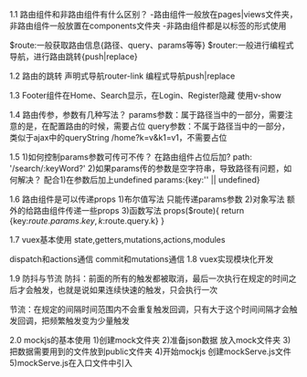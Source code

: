 1.1 路由组件和非路由组件有什么区别？
  -路由组件一般放在pages|views文件夹，非路由组件一般放置在components文件夹
  -非路由组件都是以标签的形式使用
  
  $route:一般获取路由信息{路径、query、params等等}
  $router:一般进行编程式导航，进行路由跳转{push|replace}

1.2 路由的跳转
  声明式导航router-link
  编程式导航push|replace

1.3 
  Footer组件在Home、Search显示，在Login、Register隐藏
  使用v-show

1.4 路由传参，参数有几种写法？
  params参数：属于路径当中的一部分，需要注意的是，在配置路由的时候，需要占位
  query参数：不属于路径当中的一部分，类似于ajax中的queryString /home?k=v&k1=v1，不需要占位

1.5 
1)如何控制params参数可传可不传？
  在路由组件占位后加?
    path: '/search/:keyWord?'
2)如果params传的参数是空字符串，导致路径有问题，如何解决？
  配合1)在参数后加上undefined
    params:{key:'' || undefined}

1.6 路由组件是可以传递props
  1)布尔值写法
      只能传递params参数
  2)对象写法
      额外的给路由组件传递一些props
  3)函数写法
      props($route){
        return {key:$route.params.key,k:$route.query.k}
      }

1.7 vuex基本使用
  state,getters,mutations,actions,modules

  dispatch和actions通信
  commit和mutations通信
1.8 vuex实现模块化开发

1.9 防抖与节流
  防抖：前面的所有的触发都被取消，最后一次执行在规定的时间之后才会触发，也就是说如果连续快速的触发，只会执行一次

  节流：在规定的间隔时间范围内不会重复触发回调，只有大于这个时间间隔才会触发回调，把频繁触发变为少量触发


2.0 mockjs的基本使用
  1)创建mock文件夹
  2)准备json数据 放入mock文件夹
  3)把数据需要用到的文件放到public文件夹
  4)开始mockjs 创建mockServe.js文件
  5)mockServe.js在入口文件中引入